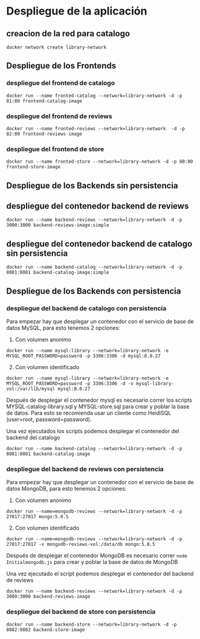 # Despliegue de la aplicación


## creacion de la red para catalogo
```
docker network create library-network
```

## Despliegue de los Frontends

### despliegue del frontend de catalogo
```
docker run --name fronted-catalog --network=library-network -d -p 81:80 frontend-catalog-image
```

### despliegue del frontend de reviews
```
docker run --name fronted-reviews --network=library-network  -d -p 82:80 frontend-reviews-image
```

### despliegue del frontend de store
```
docker run --name fronted-store --network=library-network -d -p 80:80 frontend-store-image
```

## Despliegue de los Backends sin persistencia

## despliegue del contenedor backend de reviews
```
docker run --name backend-reviews --network=library-network -d -p 3000:3000 backend-reviews-image:simple
```

## despliegue del contenedor backend de catalogo sin persistencia
```
docker run --name backend-catalog --network=library-network -d -p 8081:8081 backend-catalog-image:simple
```


## Despliegue de los Backends con persistencia


### despliegue del backend de catalogo con persistencia

Para empezar hay que desplegar un contenedor con el servicio de base de datos MySQL, para esto tenemos 2 opciones:

1. Con volumen anonimo

```
docker run --name mysql-library --network=library-network -e MYSQL_ROOT_PASSWORD=password -p 3306:3306 -d mysql:8.0.27
```

2. Con volumen identificado

```
docker run --name mysql-library --network=library-network -e MYSQL_ROOT_PASSWORD=password -p 3306:3306 -d -v mysql-library-vol:/var/lib/mysql mysql:8.0.27
```

Después de desplegar el contenedor mysql es necesario correr los scripts MYSQL-catalog-library.sql y MYSQL-store.sql para crear y poblar la base de datos. Para esto se recomienda usar un cliente como HeidiSQL (user=root, password=password).

Una vez ejecutados los scripts podemos desplegar el contenedor del backend del catalogo

```
docker run --name backend-catalog --network=library-network -d -p 8081:8081 backend-catalog-image
```

### despliegue del backend de reviews con persistencia

Para empezar hay que desplegar un contenedor con el servicio de base de datos MongoDB, para esto tenemos 2 opciones:

1. Con volumen anonimo

```
docker run --name=mongodb-reviews --network=library-network -d -p 27017:27017 mongo:5.0.5
```

2. Con volumen identificado

```
docker run --name=mongodb-reviews --network=library-network -d -p 27017:27017 -v mongodb-reviews-vol:/data/db mongo:5.0.5
```


Después de desplegar el contenedor MongoDB es necesario correr ```node Initialmongodb.js``` para crear y poblar la base de datos de MongoDB

Una vez ejecutado el script podemos desplegar el contenedor del backend de reviews

```
docker run --name backend-reviews --network=library-network -d -p 3000:3000 backend-reviews-image
```

### despliegue del backend de store con persistencia

```
docker run --name backend-store --network=library-network -d -p 8082:8082 backend-store-image
```